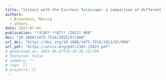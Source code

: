 ```yaml
---
title: "Science with the Einstein Telescope: a comparison of different designs"
authors:
  - Branchesi, Marica
  - others
date: 2023-07-01
publication: "*JCAP* **07** (2023) 068"
doi: "10.1088/1475-7516/2023/07/068"
url_doi: "https://doi.org/10.1088/1475-7516/2023/07/068"
url_pdf: "https://arxiv.org/pdf/2303.15923.pdf"
# generated_on: 2025-06-07T19:36:36.152796
# featured: false
# summary: ""
# tags: []
# projects: []
---
```

